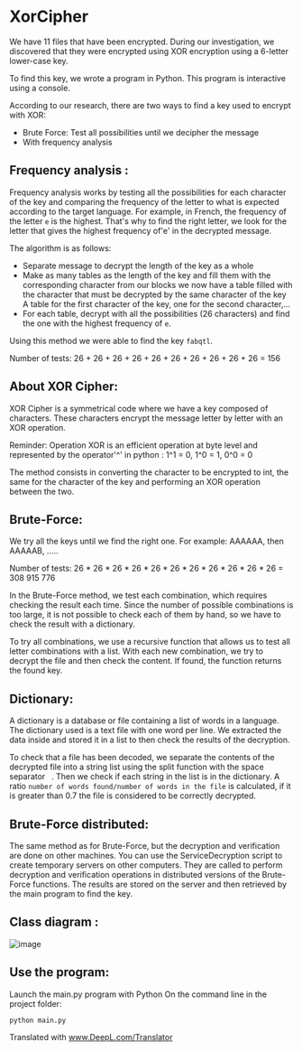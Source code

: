 # XorCipher

We have 11 files that have been encrypted. During our investigation, we discovered that they were encrypted using XOR encryption using a 6-letter lower-case key.

To find this key, we wrote a program in Python. This program is interactive using a console.

According to our research, there are two ways to find a key used to encrypt with XOR:

  - Brute Force: Test all possibilities until we decipher the message
  - With frequency analysis



## Frequency analysis :

Frequency analysis works by testing all the possibilities for each character of the key and comparing the frequency of the letter to what is expected according to the target language.
For example, in French, the frequency of the letter `e` is the highest. That's why to find the right letter, we look for the letter that gives the highest frequency of'e' in the decrypted message.

The algorithm is as follows:

  - Separate message to decrypt the length of the key as a whole
  - Make as many tables as the length of the key and fill them with the corresponding character from our blocks
      we now have a table filled with the character that must be decrypted by the same character of the key
      A table for the first character of the key, one for the second character,...
  - For each table, decrypt with all the possibilities (26 characters) and find the one with the highest frequency of `e`.

Using this method we were able to find the key `fabqtl`.

Number of tests: 26 + 26 + 26 + 26 + 26 + 26 + 26 + 26 + 26 + 26 = 156


## About XOR Cipher:

XOR Cipher is a symmetrical code where we have a key composed of characters. These characters encrypt the message letter by letter with an XOR operation.

Reminder: Operation XOR is an efficient operation at byte level and represented by the operator'^' in python : 
1^1 = 0, 1^0 = 1, 0^0 = 0

The method consists in converting the character to be encrypted to int, the same for the character of the key and performing an XOR operation between the two.



## Brute-Force:

We try all the keys until we find the right one. For example: AAAAAA, then AAAAAB, .....

Number of tests: 26 * 26 * 26 * 26 * 26 * 26 * 26 * 26 * 26 * 26 * 26 = 308 915 776


In the Brute-Force method, we test each combination, which requires checking the result each time. Since the number of possible combinations is too large, it is not possible to check each of them by hand, so we have to check the result with a dictionary.


To try all combinations, we use a recursive function that allows us to test all letter combinations with a list. With each new combination, we try to decrypt the file and then check the content. If found, the function returns the found key.



## Dictionary:

A dictionary is a database or file containing a list of words in a language.
The dictionary used is a text file with one word per line.
We extracted the data inside and stored it in a list to then check the results of the decryption.


To check that a file has been decoded, we separate the contents of the decrypted file into a string list using the split function with the space separator ` `. Then we check if each string in the list is in the dictionary. A ratio `number of words found/number of words in the file` is calculated, if it is greater than 0.7 the file is considered to be correctly decrypted.


## Brute-Force distributed:

The same method as for Brute-Force, but the decryption and verification are done on other machines. 
You can use the ServiceDecryption script to create temporary servers on other computers. They are called to perform decryption and verification operations in distributed versions of the Brute-Force functions. The results are stored on the server and then retrieved by the main program to find the key.


## Class diagram :

![image](https://user-images.githubusercontent.com/19566220/55901080-e714d600-5bc8-11e9-85e8-772c1671b423.png)



## Use the program:
Launch the main.py program with Python
On the command line in the project folder:
  
  `python main.py`

Translated with www.DeepL.com/Translator

